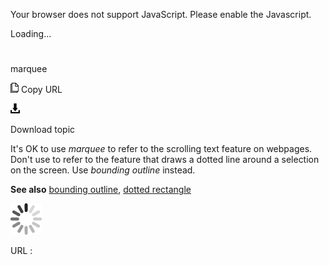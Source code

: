 Your browser does not support JavaScript. Please enable the Javascript.

Loading...

# 

marquee

![Copy URL](marquee_files/Copy.png)
Copy URL

![Download](marquee_files/Download.png)

Download topic

It's OK to use *marquee*
to refer to the scrolling text feature on webpages. Don't use to refer
to the feature that draws a dotted line around a selection on the
screen. Use *bounding outline* instead.

**See also** [bounding outline](https://worldready.cloudapp.net/Styleguide/Read?id=2700&topicid=33410), [dotted rectangle](https://worldready.cloudapp.net/Styleguide/Read?id=2700&topicid=33658)

![In progress](marquee_files/activity-large.gif)

URL :
